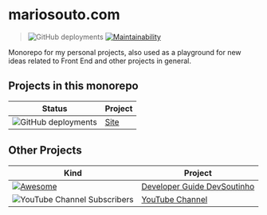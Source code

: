 # mariosouto.com

> ![GitHub deployments](https://img.shields.io/github/deployments/omariosouto/mariosouto.com/Production%20%E2%80%93%20skntech-site?label=vercel&logo=vercel&logoColor=white) [![Maintainability](https://api.codeclimate.com/v1/badges/c2d854cddeea8f212e0e/maintainability)](https://codeclimate.com/github/omariosouto/mariosouto.com/maintainability) 

Monorepo for my personal projects, also used as a playground for new ideas related to Front End and other projects in general.


## Projects in this monorepo
| Status | Project |
| --- | --- |
| ![GitHub deployments](https://img.shields.io/github/deployments/omariosouto/mariosouto.com/Production%20%E2%80%93%20skntech-site?label=vercel&logo=vercel&logoColor=white) | [Site](https://mariosouto.com/)  |

## Other Projects

| Kind | Project |
| --- | --- |
| [![Awesome](https://cdn.rawgit.com/sindresorhus/awesome/d7305f38d29fed78fa85652e3a63e154dd8e8829/media/badge.svg)](https://github.com/sindresorhus/awesome) | [Developer Guide DevSoutinho](https://github.com/omariosouto/awesome-dev-guide-devsoutinho) |
| ![YouTube Channel Subscribers](https://img.shields.io/youtube/channel/subscribers/UCzR2u5RWXWjUh7CwLSvbitA?style=social) | [YouTube Channel](https://youtube.com/c/DevSoutinho) |
